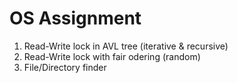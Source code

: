 # OS Assignment
1. Read-Write lock in AVL tree (iterative &amp; recursive)
2. Read-Write lock with fair odering (random)
3. File/Directory finder
